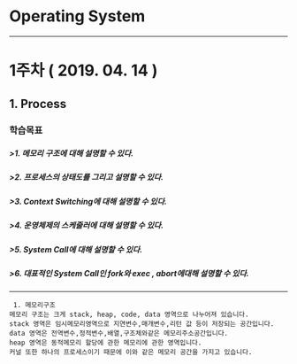 # Operating System 
*** 
 
  
# 1주차 ( 2019. 04. 14 )
## 1. Process 
### 학습목표 
##### >1. 메모리 구조에 대해 설명할 수 있다. 
##### >2. 프로세스의 상태도를 그리고 설명할 수 있다. 
##### >3. Context Switching에 대해 설명할 수 있다. 
##### >4. 운영체제의 스케줄러에 대해 설명할 수 있다. 
##### >5. System Call에 대해 설명할 수 있다. 
##### >6. 대표적인 System Call인 fork와 exec , abort에대해 설명할 수 있다. 
*** 
```
 1. 메모리구조 
메모리 구조는 크게 stack, heap, code, data 영역으로 나누어져 있습니다. 
stack 영역은 임시메모리영역으로 지연변수,매개변수,리턴 값 등이 저장되는 공간입니다. 
data 영역은 전역변수,정적변수,배열,구조체와같은 메모리주소공간입니다. 
heap 영역은 동적메모리 할당에 관한 메모리에 관한 영역입니다. 
커널 또한 하나의 프로세스이기 때문에 이와 같은 메모리 공간을 가지고 있습니다.
``` 

